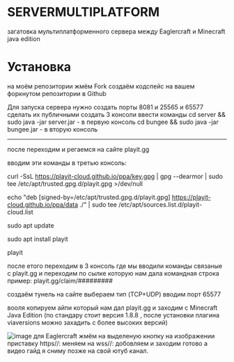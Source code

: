 # SERVERMULTIPLATFORM
загатовка мультиплатформенного сервера между Eaglercraft и Minecraft java edition


# Установка
на моём репозитории жмём Fork
создаём кодспейс на вашем форкнутом репозитории в Github

Для запуска сервера нужно создать порты 8081 и 25565 и 65577 
сделать их публичными
создать 3 консоли
ввести команды
cd server && sudo java -jar server.jar - в первую консоль
cd bungee && sudo java -jar bungee.jar - в вторую консоль
___________________________________________________________________________________________________________________________________________________________________________________________________
после переходим и регаемся на сайте playit.gg

вводим эти команды в третью консоль:

curl -SsL https://playit-cloud.github.io/ppa/key.gpg | gpg --dearmor | sudo tee /etc/apt/trusted.gpg.d/playit.gpg >/dev/null

echo "deb [signed-by=/etc/apt/trusted.gpg.d/playit.gpg] https://playit-cloud.github.io/ppa/data ./" | sudo tee /etc/apt/sources.list.d/playit-cloud.list

sudo apt update

sudo apt install playit

playit

после етого переходим в 3 консоль где мы вводили команды связаные с playit.gg и переходим по сылке которую нам дала командная строка 
пример: playit.gg/claim/#########

создаём тунель на сайте
выбераем тип (TCP+UDP)
вводим порт 65577

вооля копируем айпи который нам дал playit.gg и заходим с Minecraft Java Edition (по стандару стоит версия 1.8.8 , после установки плагина viaversions можно захадить с более высоких версий)

![image](https://github.com/user-attachments/assets/ccec721c-6145-4a66-bea0-2fd1311dac0e)
для Eaglercraft  жмём на выделеную кнопку на изображении
приставку https//: меняем на wss//:
добовляем и заходим
готово а видео гайд я сниму позже на свой ютуб канал.
